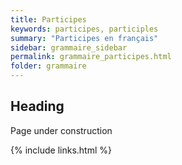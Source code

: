 ```yaml
---
title: Participes
keywords: participes, participles
summary: "Participes en français"
sidebar: grammaire_sidebar
permalink: grammaire_participes.html
folder: grammaire
---
```


## Heading

Page under construction

{% include links.html %}
